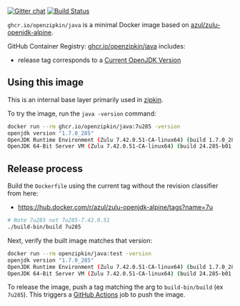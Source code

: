 [![Gitter chat](http://img.shields.io/badge/gitter-join%20chat%20%E2%86%92-brightgreen.svg)](https://gitter.im/openzipkin/zipkin)
[![Build Status](https://github.com/openzipkin/docker-java/workflows/test/badge.svg)](https://github.com/openzipkin/docker-java/actions?query=workflow%3Atest)

`ghcr.io/openzipkin/java` is a minimal Docker image based on [azul/zulu-openjdk-alpine](https://hub.docker.com/r/azul/zulu-openjdk-alpine).

GitHub Container Registry: [ghcr.io/openzipkin/java](https://github.com/orgs/openzipkin/packages/container/package/java) includes:
 * release tag corresponds to a [Current OpenJDK Version](https://hub.docker.com/r/azul/zulu-openjdk-alpine/tags?name=7u)


## Using this image
This is an internal base layer primarily used in [zipkin](https://github.com/openzipkin/zipkin).

To try the image, run the `java -version` command:
```bash
docker run --rm ghcr.io/openzipkin/java:7u285 -version
openjdk version "1.7.0_285"
OpenJDK Runtime Environment (Zulu 7.42.0.51-CA-linux64) (build 1.7.0_285-b01)
OpenJDK 64-Bit Server VM (Zulu 7.42.0.51-CA-linux64) (build 24.285-b01, mixed mode)
```

## Release process
Build the `Dockerfile` using the current tag without the revision classifier from here:
 * https://hub.docker.com/r/azul/zulu-openjdk-alpine/tags?name=7u
```bash
# Note 7u285 not 7u285-7.42.0.51
./build-bin/build 7u285
```

Next, verify the built image matches that version:
```bash
docker run --rm openzipkin/java:test -version
openjdk version "1.7.0_285"
OpenJDK Runtime Environment (Zulu 7.42.0.51-CA-linux64) (build 1.7.0_285-b01)
OpenJDK 64-Bit Server VM (Zulu 7.42.0.51-CA-linux64) (build 24.285-b01, mixed mode)
```

To release the image, push a tag matching the arg to `build-bin/build` (ex `7u285`).
This triggers a [GitHub Actions](https://github.com/openzipkin/docker-java/actions) job to push the image.

